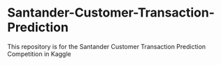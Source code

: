 # Santander-Customer-Transaction-Prediction
This repository is for the Santander Customer Transaction Prediction Competition in Kaggle
